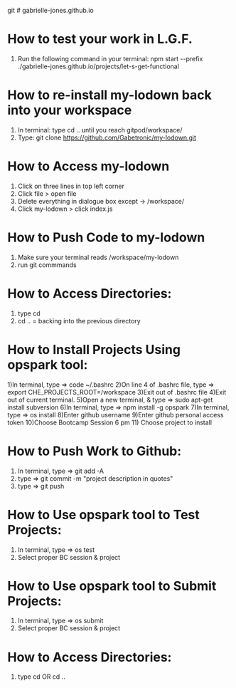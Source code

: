 git # gabrielle-jones.github.io


# How to test your work in L.G.F. 
1) Run the following command in your terminal:
    npm start --prefix ./gabrielle-jones.github.io/projects/let-s-get-functional
 
# How to re-install my-lodown back into your workspace
1) In terminal: type cd .. until you reach gitpod/workspace/
2) Type: git clone https://github.com/Gabetronic/my-lodown.git

# How to Access my-lodown
1) Click on three lines in top left corner
2) Click file > open file
3) Delete everything in dialogue box except -> /workspace/
4) Click my-lodown > click index.js

# How to Push Code to my-lodown
1) Make sure your terminal reads /workspace/my-lodown
2) run git commmands

# How to Access Directories:
1) type cd <name of directory> 
2) cd .. = backing into the previous directory


# How to Install Projects Using opspark tool:
1)In terminal, type => code ~/.bashrc
2)On line 4 of .bashrc file, type => export CHE_PROJECTS_ROOT=/workspace
3)Exit out of .bashrc file
4)Exit out of current terminal.
5)Open a new terminal, & type => sudo apt-get install subversion
6)In terminal, type => npm install -g opspark
7)In terminal, type => os install
8)Enter github username
9)Enter github personal access token
10)Choose Bootcamp Session 6 pm
11) Choose project to install


# How to Push Work to Github:
1) In terminal, type => git add -A
2) type => git commit -m "project description in quotes"
3) type => git push

# How to Use opspark tool to Test Projects:
1) In terminal, type => os test
2) Select proper BC session & project

# How to Use opspark tool to Submit Projects:
1) In terminal, type => os submit
2) Select proper BC session & project

# How to Access Directories:
1) type cd <name of directory> OR cd ..